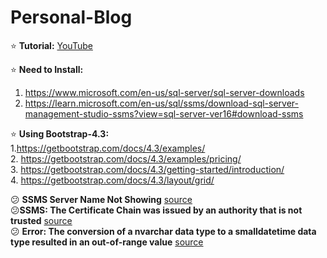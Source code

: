 # Personal-Blog

⭐ **Tutorial:** [YouTube](https://youtu.be/ETEHlrwvE6Q)

⭐ **Need to Install:** <br>
1. https://www.microsoft.com/en-us/sql-server/sql-server-downloads
2. https://learn.microsoft.com/en-us/sql/ssms/download-sql-server-management-studio-ssms?view=sql-server-ver16#download-ssms

⭐ **Using Bootstrap-4.3:** <br>
1.https://getbootstrap.com/docs/4.3/examples/ <br>
2. https://getbootstrap.com/docs/4.3/examples/pricing/ <br>
3. https://getbootstrap.com/docs/4.3/getting-started/introduction/ <br>
4. https://getbootstrap.com/docs/4.3/layout/grid/

😕 **SSMS Server Name Not Showing** [source](https://youtu.be/bgB2xeB6IM8) <br>
😕**SSMS: The Certificate Chain was issued by an authority that is not trusted** [source](https://youtu.be/QJ2h9-PrLXQ) <br>
😕 **Error: The conversion of a nvarchar data type to a smalldatetime data type resulted in an out-of-range value** [source](https://stackoverflow.com/questions/2307550/error-the-conversion-of-a-nvarchar-data-type-to-a-smalldatetime-data-type-resul) 

